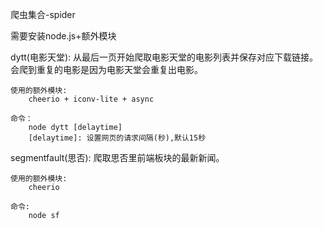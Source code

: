 爬虫集合-spider

需要安装node.js+额外模块

dytt(电影天堂):
	从最后一页开始爬取电影天堂的电影列表并保存对应下载链接。
	会爬到重复的电影是因为电影天堂会重复出电影。

	使用的额外模块:
		cheerio + iconv-lite + async

	命令：
		node dytt [delaytime]
		[delaytime]: 设置网页的请求间隔(秒),默认15秒

segmentfault(思否):
	爬取思否里前端板块的最新新闻。

	使用的额外模块:
		cheerio

	命令:
		node sf